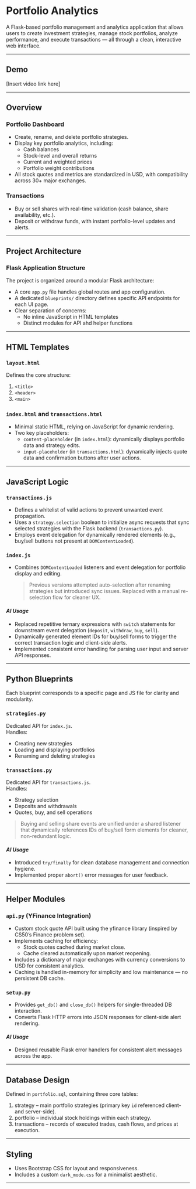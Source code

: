 # Portfolio Analytics

A Flask-based portfolio management and analytics application that allows users to create investment strategies, manage stock portfolios, analyze performance, and execute transactions — all through a clean, interactive web interface.

---

## Demo

[Insert video link here]

---

## Overview

### Portfolio Dashboard

- Create, rename, and delete portfolio strategies.
- Display key portfolio analytics, including:
  - Cash balances
  - Stock-level and overall returns
  - Current and weighted prices
  - Portfolio weight contributions
- All stock quotes and metrics are standardized in USD, with compatibility across 30+ major exchanges.

### Transactions

- Buy or sell shares with real-time validation (cash balance, share availability, etc.).
- Deposit or withdraw funds, with instant portfolio-level updates and alerts.

---

## Project Architecture

### Flask Application Structure

The project is organized around a modular Flask architecture:

- A core `app.py` file handles global routes and app configuration.
- A dedicated `blueprints/` directory defines specific API endpoints for each UI page.
- Clear separation of concerns:
  - No inline JavaScript in HTML templates
  - Distinct modules for API ahd helper functions

---

## HTML Templates

### `layout.html`

Defines the core structure:

1. `<title>`
2. `<header>`
3. `<main>`

### `index.html` and `transactions.html`

- Minimal static HTML, relying on JavaScript for dynamic rendering.
- Two key placeholders:
  - `content-placeholder` (in `index.html`): dynamically displays portfolio data and strategy edits.
  - `input-placeholder` (in `transactions.html`): dynamically injects quote data and confirmation buttons after user actions.

---

## JavaScript Logic

### `transactions.js`

- Defines a whitelist of valid actions to prevent unwanted event propagation.
- Uses a `strategy.selection` boolean to initialize async requests that sync selected strategies with the Flask backend (`transactions.py`).
- Employs event delegation for dynamically rendered elements (e.g., buy/sell buttons not present at `DOMContentLoaded`).

### `index.js`

- Combines `DOMContentLoaded` listeners and event delegation for portfolio display and editing.
  > Previous versions attempted auto-selection after renaming strategies but introduced sync issues. Replaced with a manual re-selection flow for cleaner UX.

#### _AI Usage_

- Replaced repetitive ternary expressions with `switch` statements for downstream event delegation (`deposit`, `withdraw`, `buy`, `sell`).
- Dynamically generated element IDs for buy/sell forms to trigger the correct transaction logic and client-side alerts.
- Implemented consistent error handling for parsing user input and server API responses.

---

## Python Blueprints

Each blueprint corresponds to a specific page and JS file for clarity and modularity.

### `strategies.py`

Dedicated API for `index.js`.  
Handles:

- Creating new strategies
- Loading and displaying portfolios
- Renaming and deleting strategies

### `transactions.py`

Dedicated API for `transactions.js`.  
Handles:

- Strategy selection
- Deposits and withdrawals
- Quotes, buy, and sell operations

> Buying and selling share events are unified under a shared listener that dynamically references IDs of buy/sell form elements for cleaner, non-redundant logic.

#### _AI Usage_

- Introduced `try/finally` for clean database management and connection hygiene.
- Implemented proper `abort()` error messages for user feedback.

---

## Helper Modules

### `api.py` (YFinance Integration)

- Custom stock quote API built using the yfinance library (inspired by CS50’s Finance problem set).
- Implements caching for efficiency:
  - Stock quotes cached during market close.
  - Cache cleared automatically upon market reopening.
- Includes a dictionary of major exchanges with currency conversions to USD for consistent analytics.
- Caching is handled in-memory for simplicity and low maintenance — no persistent DB cache.

### `setup.py`

- Provides `get_db()` and `close_db()` helpers for single-threaded DB interaction.
- Converts Flask HTTP errors into JSON responses for client-side alert rendering.

#### _AI Usage_

- Designed reusable Flask error handlers for consistent alert messages across the app.

---

## Database Design

Defined in `portfolio.sql`, containing three core tables:

1. strategy – main portfolio strategies (primary key `id` referenced client- and server-side).
2. portfolio – individual stock holdings within each strategy.
3. transactions – records of executed trades, cash flows, and prices at execution.

---

## Styling

- Uses Bootstrap CSS for layout and responsiveness.
- Includes a custom `dark_mode.css` for a minimalist aesthetic.

---
